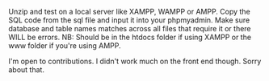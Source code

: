 Unzip and test on a local server like XAMPP, WAMPP or AMPP.
Copy the SQL code from the sql file and input it into your phpmyadmin.
Make sure database and table names matches across all files that require it or there WILL be errors.
NB: Should be in the htdocs folder if using XAMPP or the www folder if you're using AMPP.

I'm open to contributions. I didn't work much on the front end though. Sorry about that.
